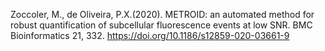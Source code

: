 

Zoccoler, M., de Oliveira, P.X.(2020). METROID: an automated method for robust quantification of subcellular fluorescence events at low SNR. BMC Bioinformatics 21, 332. https://doi.org/10.1186/s12859-020-03661-9
